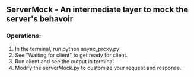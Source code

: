 ## ServerMock - An intermediate layer to mock the server's behavoir

### Operations:
1. In the terminal, run python async_proxy.py
2. See "Waiting for client" to get ready for client.
3. Run client and see the output in terminal
4. Modify the serverMock.py to customize your request and response.
